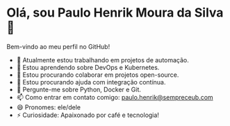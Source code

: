 # Olá, sou Paulo Henrik Moura da Silva 👋

Bem-vindo ao meu perfil no GitHub!

- 🔭 Atualmente estou trabalhando em projetos de automação.
- 🌱 Estou aprendendo sobre DevOps e Kubernetes.
- 👯 Estou procurando colaborar em projetos open-source.
- 🤔 Estou procurando ajuda com integração contínua.
- 💬 Pergunte-me sobre Python, Docker e Git.
- 📫 Como entrar em contato comigo: paulo.henrik@sempreceub.com
- 😄 Pronomes: ele/dele
- ⚡ Curiosidade: Apaixonado por café e tecnologia!
